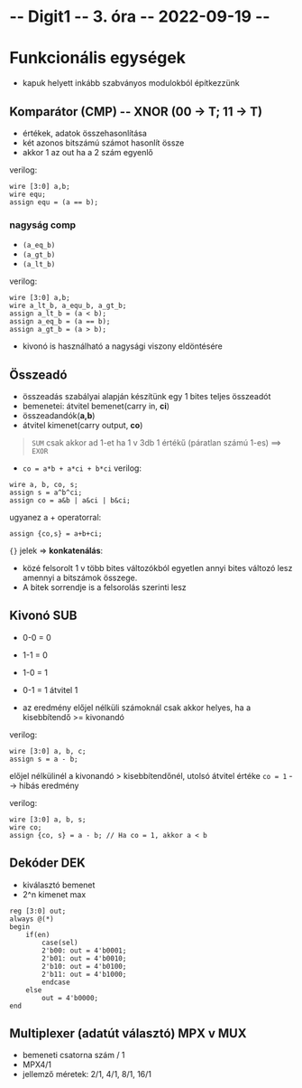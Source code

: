 # -- Digit1 -- 3. óra -- 2022-09-19 --

# Funkcionális egységek
- kapuk helyett inkább szabványos modulokból építkezzünk

## Komparátor (CMP) -- XNOR (00 -> T; 11 -> T)
- értékek, adatok összehasonlítása
- két azonos bitszámú számot hasonlít össze
- akkor 1 az out ha a 2 szám egyenlő

verilog:
```
wire [3:0] a,b;
wire equ;
assign equ = (a == b);
```

### nagyság comp
- `(a_eq_b)`
- `(a_gt_b)`
- `(a_lt_b)`

verilog:
```
wire [3:0] a,b;
wire a_lt_b, a_equ_b, a_gt_b;
assign a_lt_b = (a < b);
assign a_eq_b = (a == b);
assign a_gt_b = (a > b);
```
- kivonó is használható a nagysági viszony eldöntésére

## Összeadó
- összeadás szabályai alapján készítünk egy 1 bites teljes összeadót
- bemenetei: átvitel bemenet(carry in, **ci**)
- összeadandók(**a,b**)
- átvitel kimenet(carry output, **co**)

> `SUM` csak akkor ad 1-et ha 1 v 3db 1 értékű (páratlan számú 1-es) ==> `EXOR`

- `co = a*b + a*ci + b*ci`
verilog:
```
wire a, b, co, s;
assign s = a^b^ci;
assign co = a&b | a&ci | b&ci;
```
ugyanez a + operatorral:
```
assign {co,s} = a+b+ci;
```

`{}` jelek => **konkatenálás**:
- közé felsorolt 1 v több bites változókból egyetlen annyi bites változó lesz amennyi a bitszámok összege.
- A bitek sorrendje is a felsorolás szerinti lesz

## Kivonó SUB
- 0-0 = 0
- 1-1 = 0
- 1-0 = 1
- 0-1 = 1 átvitel 1

- az eredmény előjel nélküli számoknál csak akkor helyes, ha a kisebbítendő >= kivonandó

verilog:
```
wire [3:0] a, b, c;
assign s = a - b;
```

előjel nélkülinél a kivonandó > kisebbítendőnél, utolsó átvitel értéke `co = 1` --> hibás eredmény

verilog:
```
wire [3:0] a, b, s;
wire co;
assign {co, s} = a - b; // Ha co = 1, akkor a < b
```

## Dekóder DEK
- kiválasztó bemenet
- 2^n kimenet max

```
reg [3:0] out;
always @(*)
begin
    if(en)
        case(sel)
        2'b00: out = 4'b0001;
        2'b01: out = 4'b0010;
        2'b10: out = 4'b0100;
        2'b11: out = 4'b1000;
        endcase
    else
        out = 4'b0000;
end
```

## Multiplexer (adatút választó) MPX v MUX
- bemeneti csatorna szám / 1
- MPX4/1
- jellemző méretek: 2/1, 4/1, 8/1, 16/1

